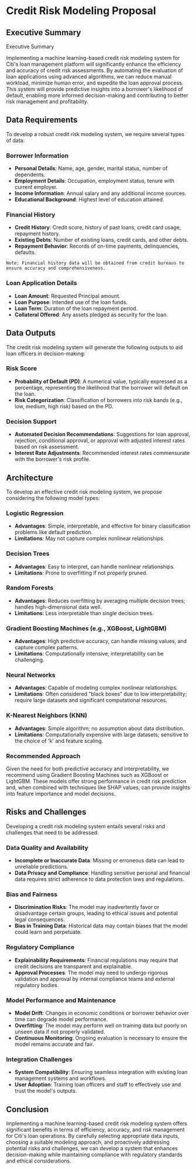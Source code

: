 # Credit Risk Modeling Proposal

## Executive Summary
Executive Summary

Implementing a machine learning-based credit risk modeling system for Citi's loan management platform will significantly enhance the efficiency and accuracy of credit risk assessments. By automating the evaluation of loan applications using advanced algorithms, we can reduce manual workload, minimize human error, and expedite the loan approval process. This system will provide predictive insights into a borrower's likelihood of default, enabling more informed decision-making and contributing to better risk management and profitability.

## Data Requirements
To develop a robust credit risk modeling system, we require several types of data:

### Borrower Information
- **Personal Details**: Name, age, gender, marital status, number of dependents.
- **Employment Details**: Occupation, employment status, tenure with current employer.
- **Income Information**: Annual salary and any additional income sources.
- **Educational Background**: Highest level of education attained.

### Financial History
- **Credit History**: Credit score, history of past loans, credit card usage, repayment history.
- **Existing Debts**: Number of existing loans, credit cards, and other debts.
- **Repayment Behavior**: Records of on-time payments, delinquencies, defaults.
  
`Note: Financial history data will be obtained from credit bureaus to ensure accuracy and comprehensiveness.`

### Loan Application Details
- **Loan Amount**: Requested Principal amount.
- **Loan Purpose**: Intended use of the loan funds.
- **Loan Term**: Duration of the loan repayment period.
- **Collateral Offered**: Any assets pledged as security for the loan.


## Data Outputs
The credit risk modeling system will generate the following outputs to aid loan officers in decision-making:

### Risk Score
- **Probability of Default (PD)**: A numerical value, typically expressed as a percentage, representing the likelihood that the borrower will default on the loan.
- **Risk Categorization**: Classification of borrowers into risk bands (e.g., low, medium, high risk) based on the PD.
### Decision Support
- **Automated Decision Recommendations**: Suggestions for loan approval, rejection, conditional approval, or approval with adjusted interest rates based on risk assessment.
- **Interest Rate Adjustments**: Recommended interest rates commensurate with the borrower's risk profile.

## Architecture
To develop an effective credit risk modeling system, we propose considering the following model types:

### Logistic Regression
- **Advantages**: Simple, interpretable, and effective for binary classification problems like default prediction.
- **Limitations**: May not capture complex nonlinear relationships.
  
### Decision Trees
- **Advantages**: Easy to interpret, can handle nonlinear relationships.
- **Limitations**: Prone to overfitting if not properly pruned.

### Random Forests
- **Advantages**: Reduces overfitting by averaging multiple decision trees; handles high-dimensional data well.
- **Limitations**: Less interpretable than single decision trees.
  
### Gradient Boosting Machines (e.g., XGBoost, LightGBM)
- **Advantages**: High predictive accuracy, can handle missing values, and capture complex patterns.
- **Limitations**: Computationally intensive; interpretability can be challenging.

### Neural Networks
- **Advantages**: Capable of modeling complex nonlinear relationships.
- **Limitations**: Often considered "black boxes" due to low interpretability; require large datasets and significant computational resources.
  
### K-Nearest Neighbors (KNN)
- **Advantages**: Simple algorithm; no assumption about data distribution.
- **Limitations**: Computationally expensive with large datasets; sensitive to the choice of 'k' and feature scaling.
  
### Recommended Approach
Given the need for both predictive accuracy and interpretability, we recommend using Gradient Boosting Machines such as XGBoost or LightGBM. These models offer strong performance in credit risk prediction and, when combined with techniques like SHAP values, can provide insights into feature importance and model decisions.



## Risks and Challenges
Developing a credit risk modeling system entails several risks and challenges that need to be addressed:

### Data Quality and Availability
- **Incomplete or Inaccurate Data**: Missing or erroneous data can lead to unreliable predictions.
- **Data Privacy and Compliance**: Handling sensitive personal and financial data requires strict adherence to data protection laws and regulations.
  
### Bias and Fairness
- **Discrimination Risks**: The model may inadvertently favor or disadvantage certain groups, leading to ethical issues and potential legal consequences.
- **Bias in Training Data**: Historical data may contain biases that the model could learn and perpetuate.
  
### Regulatory Compliance
- **Explainability Requirements**: Financial regulations may require that credit decisions are transparent and explainable.
- **Approval Processes**: The model may need to undergo rigorous validation and approval by internal compliance teams and external regulatory bodies.
  
### Model Performance and Maintenance
- **Model Drift**: Changes in economic conditions or borrower behavior over time can degrade model performance.
- **Overfitting**: The model may perform well on training data but poorly on unseen data if not properly validated.
- **Continuous Monitoring**: Ongoing evaluation is necessary to ensure the model remains accurate and fair.
  
### Integration Challenges
- **System Compatibility**: Ensuring seamless integration with existing loan management systems and workflows.
- **User Adoption**: Training loan officers and staff to effectively use and trust the model's outputs.

## Conclusion
Implementing a machine learning-based credit risk modeling system offers significant benefits in terms of efficiency, accuracy, and risk management for Citi's loan operations. By carefully selecting appropriate data inputs, choosing a suitable modeling approach, and proactively addressing potential risks and challenges, we can develop a system that enhances decision-making while maintaining compliance with regulatory standards and ethical considerations.
